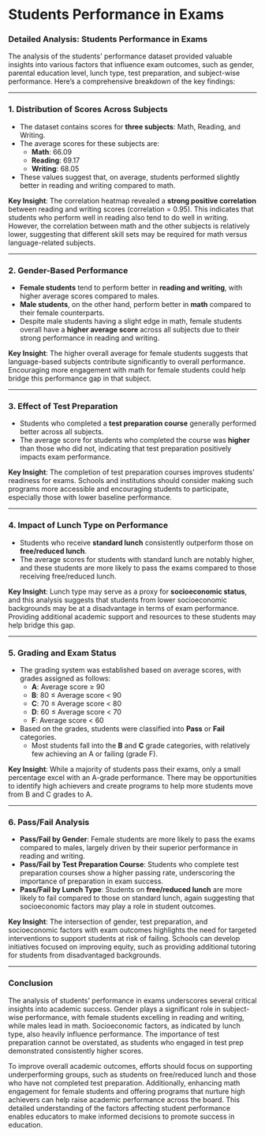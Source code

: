 # Students Performance in Exams

### Detailed Analysis: Students Performance in Exams

The analysis of the students' performance dataset provided valuable insights into various factors that influence exam outcomes, such as gender, parental education level, lunch type, test preparation, and subject-wise performance. Here’s a comprehensive breakdown of the key findings:

---

### 1. **Distribution of Scores Across Subjects**
   - The dataset contains scores for **three subjects**: Math, Reading, and Writing. 
   - The average scores for these subjects are:
     - **Math**: 66.09
     - **Reading**: 69.17
     - **Writing**: 68.05
   - These values suggest that, on average, students performed slightly better in reading and writing compared to math.

   **Key Insight**: The correlation heatmap revealed a **strong positive correlation** between reading and writing scores (correlation = 0.95). This indicates that students who perform well in reading also tend to do well in writing. However, the correlation between math and the other subjects is relatively lower, suggesting that different skill sets may be required for math versus language-related subjects.

---

### 2. **Gender-Based Performance**
   - **Female students** tend to perform better in **reading and writing**, with higher average scores compared to males.
   - **Male students**, on the other hand, perform better in **math** compared to their female counterparts.
   - Despite male students having a slight edge in math, female students overall have a **higher average score** across all subjects due to their strong performance in reading and writing.

   **Key Insight**: The higher overall average for female students suggests that language-based subjects contribute significantly to overall performance. Encouraging more engagement with math for female students could help bridge this performance gap in that subject.

---

### 3. **Effect of Test Preparation**
   - Students who completed a **test preparation course** generally performed better across all subjects.
   - The average score for students who completed the course was **higher** than those who did not, indicating that test preparation positively impacts exam performance.

   **Key Insight**: The completion of test preparation courses improves students' readiness for exams. Schools and institutions should consider making such programs more accessible and encouraging students to participate, especially those with lower baseline performance.

---

### 4. **Impact of Lunch Type on Performance**
   - Students who receive **standard lunch** consistently outperform those on **free/reduced lunch**.
   - The average scores for students with standard lunch are notably higher, and these students are more likely to pass the exams compared to those receiving free/reduced lunch.

   **Key Insight**: Lunch type may serve as a proxy for **socioeconomic status**, and this analysis suggests that students from lower socioeconomic backgrounds may be at a disadvantage in terms of exam performance. Providing additional academic support and resources to these students may help bridge this gap.

---

### 5. **Grading and Exam Status**
   - The grading system was established based on average scores, with grades assigned as follows:
     - **A**: Average score ≥ 90
     - **B**: 80 ≤ Average score < 90
     - **C**: 70 ≤ Average score < 80
     - **D**: 60 ≤ Average score < 70
     - **F**: Average score < 60
   - Based on the grades, students were classified into **Pass** or **Fail** categories.
     - Most students fall into the **B** and **C** grade categories, with relatively few achieving an A or failing (grade F).

   **Key Insight**: While a majority of students pass their exams, only a small percentage excel with an A-grade performance. There may be opportunities to identify high achievers and create programs to help more students move from B and C grades to A.

---

### 6. **Pass/Fail Analysis**
   - **Pass/Fail by Gender**: Female students are more likely to pass the exams compared to males, largely driven by their superior performance in reading and writing.
   - **Pass/Fail by Test Preparation Course**: Students who complete test preparation courses show a higher passing rate, underscoring the importance of preparation in exam success.
   - **Pass/Fail by Lunch Type**: Students on **free/reduced lunch** are more likely to fail compared to those on standard lunch, again suggesting that socioeconomic factors may play a role in student outcomes.

   **Key Insight**: The intersection of gender, test preparation, and socioeconomic factors with exam outcomes highlights the need for targeted interventions to support students at risk of failing. Schools can develop initiatives focused on improving equity, such as providing additional tutoring for students from disadvantaged backgrounds.

---

### Conclusion

The analysis of students' performance in exams underscores several critical insights into academic success. Gender plays a significant role in subject-wise performance, with female students excelling in reading and writing, while males lead in math. Socioeconomic factors, as indicated by lunch type, also heavily influence performance. The importance of test preparation cannot be overstated, as students who engaged in test prep demonstrated consistently higher scores.

To improve overall academic outcomes, efforts should focus on supporting underperforming groups, such as students on free/reduced lunch and those who have not completed test preparation. Additionally, enhancing math engagement for female students and offering programs that nurture high achievers can help raise academic performance across the board. This detailed understanding of the factors affecting student performance enables educators to make informed decisions to promote success in education.
